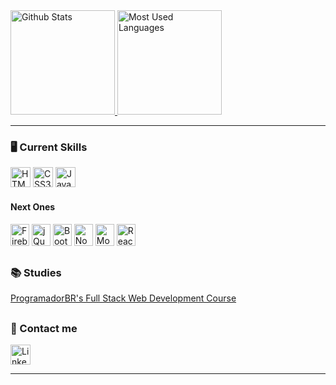 <div align="left">
  <a href="https://github.com/JA-Lourenco">
    <img height="167em" alt="Github Stats" src="https://github-readme-stats.vercel.app/api?username=JA-Lourenco&theme=github_dark&show_icons=true&include_all_commits=true&count_private=true" />
    <img height="167em" alt="Most Used Languages" src="https://github-readme-stats.vercel.app/api/top-langs/?username=JA-Lourenco&layout=compact&theme=github_dark"/>
  </a>
</div>
  
<hr>

<div>
  <h3> 🖥️ Current Skills </h3>

  <img height="32px" alt="HTML5" src="https://img.shields.io/badge/HTML5-E34F26?style=for-the-badge&logo=html5&logoColor=white" /> 
  <img height="32px" alt="CSS3" src="https://img.shields.io/badge/CSS3-1572B6?style=for-the-badge&logo=css3&logoColor=white" /> 
  <img height="32px" alt="JavaScript" src="https://img.shields.io/badge/JavaScript-F7DF1E?style=for-the-badge&logo=javascript&logoColor=black" />
  
  <br>
  
  <h4> Next Ones </h4>
  
  <img height="35px" width="30px" alt="Firebase" src="https://cdn.jsdelivr.net/gh/devicons/devicon/icons/firebase/firebase-plain.svg" />
  <img height="35px" width="30px" alt="jQuery" src="https://cdn.jsdelivr.net/gh/devicons/devicon/icons/jquery/jquery-original.svg" /> 
  <img height="35px" width="30px" alt="Bootstrap" src="https://cdn.jsdelivr.net/gh/devicons/devicon/icons/bootstrap/bootstrap-plain.svg" /> 
  <img height="35px" width="30px" alt="Node.JS" src="https://cdn.jsdelivr.net/gh/devicons/devicon/icons/nodejs/nodejs-original.svg" />
  <img height="35px" width="30px" alt="MongoDB" src="https://cdn.jsdelivr.net/gh/devicons/devicon/icons/mongodb/mongodb-original.svg" />  
  <img height="35px" width="30px" alt="React" src="https://cdn.jsdelivr.net/gh/devicons/devicon/icons/react/react-original.svg" />
</div>

##

<div>
  <h3> 📚 Studies </h3>

  [ProgramadorBR's Full Stack Web Development Course](https://www.youtube.com/c/Programadorbr)
</div>

##

<div>
  <h3> 🔗 Contact me </h3>

  <a href="https://www.linkedin.com/in/ja-lourenco/" target="_blank" rel="author">
    <img height="32px" alt="LinkedIn" src="https://img.shields.io/badge/linkedin-0A66C2?style=for-the-badge&logo=linkedin&logoColor=white" />
  </a>
</div>

<hr>




